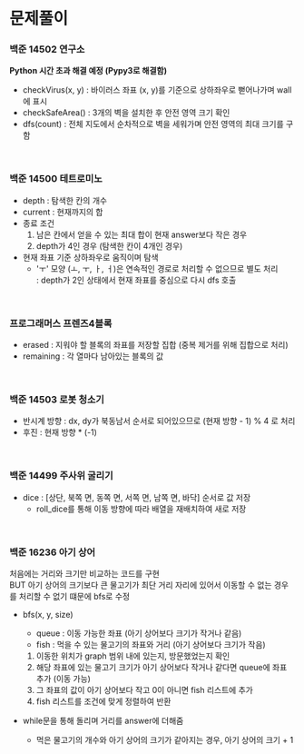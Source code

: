 # 문제풀이

### 백준 14502 연구소
**Python 시간 초과 해결 예정 (Pypy3로 해결함)**

- checkVirus(x, y) : 바이러스 좌표 (x, y)를 기준으로 상하좌우로 뻗어나가며 wall에 표시
- checkSafeArea() : 3개의 벽을 설치한 후 안전 영역 크기 확인
- dfs(count) : 전체 지도에서 순차적으로 벽을 세워가며 안전 영역의 최대 크기를 구함

</br>

### 백준 14500 테트로미노

- depth : 탐색한 칸의 개수
- current : 현재까지의 합
- 종료 조건 
    1) 남은 칸에서 얻을 수 있는 최대 합이 현재 answer보다 작은 경우
    2) depth가 4인 경우 (탐색한 칸이 4개인 경우) 
- 현재 좌표 기준 상하좌우로 움직이며 탐색
    - 'ㅜ' 모양 (ㅗ, ㅜ, ㅏ, ㅓ)은 연속적인 경로로 처리할 수 없으므로 별도 처리 
    <br>: depth가 2인 상태에서 현재 좌표를 중심으로 다시 dfs 호출

</br>

### 프로그래머스 프렌즈4블록

- erased : 지워야 할 블록의 좌표를 저장할 집합 (중복 제거를 위해 집합으로 처리)
- remaining : 각 열마다 남아있는 블록의 값

</br>

### 백준 14503 로봇 청소기

- 반시계 방향 : dx, dy가 북동남서 순서로 되어있으므로 (현재 방향 - 1) % 4 로 처리
- 후진 : 현재 방향 * (-1)

</br>

### 백준 14499 주사위 굴리기

- dice : [상단, 북쪽 면, 동쪽 면, 서쪽 면, 남쪽 면, 바닥] 순서로 값 저장
    - roll_dice를 통해 이동 방향에 따라 배열을 재배치하여 새로 저장

</br>

### 백준 16236 아기 상어

처음에는 거리와 크기만 비교하는 코드를 구현 <br>
BUT 아기 상어의 크기보다 큰 물고기가 최단 거리 자리에 있어서 이동할 수 없는 경우를 처리할 수 없기 떄문에 bfs로 수정
- bfs(x, y, size)
    - queue : 이동 가능한 좌표 (아기 상어보다 크기가 작거나 같음)
    - fish : 먹을 수 있는 물고기의 좌표와 거리 (아기 상어보다 크기가 작음)
    
    1. 이동한 위치가 graph 범위 내에 있는지, 방문했었는지 확인
    2. 해당 좌표에 있는 물고기 크기가 아기 상어보다 작거나 같다면 queue에 좌표 추가 (이동 가능)
    3. 그 좌표의 값이 아기 상어보다 작고 0이 아니면 fish 리스트에 추가
    4. fish 리스트를 조건에 맞게 정렬하여 반환
- while문을 통해 돌리며 거리를 answer에 더해줌
    - 먹은 물고기의 개수와 아기 상어의 크기가 같아지는 경우, 아기 상어의 크기 + 1